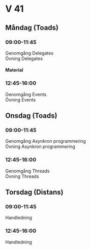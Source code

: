 # V 41

## Måndag (Toads)
### 09:00-11:45

Genomgång Delegates </br>
Övning Delegates

#### Material

### 12:45-16:00

Genomgång Events </br>
Övning Events

## Onsdag (Toads)

### 09:00-11:45

Genomgång Asynkron programmering </br>
Övning Asynkron programmering

### 12:45-16:00

Genomgång Threads </br>
Övning Threads

## Torsdag (Distans)
### 09:00-11:45

Handledning

### 12:45-16:00

Handledning
